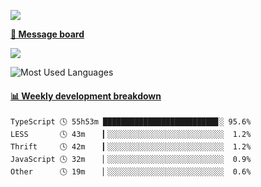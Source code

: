 [![](https://count.getloli.com/get/@SmaIIstars.github.readme)](https://count.getloli.com/)


[**💬 Message board**](https://chat.getloli.com/room/@SmaIIstars.github)

[![](https://chat.getloli.com/room/@SmaIIstars.github/svg?width=600&height=100&limit=20&theme=light&fontSize=14)](https://chat.getloli.com/room/@SmaIIstars.github)


![Most Used Languages](https://github-readme-stats.vercel.app/api/top-langs/?username=SmaIIstars&theme=dark&layout=compact)

<!-- waka-box start -->
#### <a href="https://gist.github.com/e31f5e1b7a15ee54e2fc8fca68aa5e2b" target="_blank">📊 Weekly development breakdown</a>
```text
TypeScript 🕓 55h53m █████████████████████████▊░ 95.6%
LESS       🕓 43m    ▎░░░░░░░░░░░░░░░░░░░░░░░░░░  1.2%
Thrift     🕓 42m    ▎░░░░░░░░░░░░░░░░░░░░░░░░░░  1.2%
JavaScript 🕓 32m    ▏░░░░░░░░░░░░░░░░░░░░░░░░░░  0.9%
Other      🕓 19m    ▏░░░░░░░░░░░░░░░░░░░░░░░░░░  0.6%
```
<!-- Powered by https://github.com/YouEclipse/waka-box-go . -->
<!-- waka-box end -->
